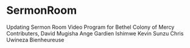# SermonRoom

Updating Sermon Room Video Program for Bethel Colony of Mercy
Contributers,
David Mugisha
Ange Gardien
Ishimwe Kevin
Sunzu Chris
Uwineza Bienheureuse
